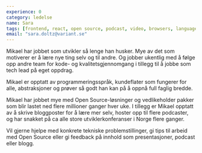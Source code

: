 ```yaml
---
experience: 0
category: ledelse
name: Sara
tags: [frontend, react, open source, podcast, video, browsers, languages]
email: "sara.doltz@variant.se"
---
```


Mikael har jobbet som utvikler så lenge han husker. Mye av det som motiverer er
å lære nye ting selv og til andre. Og jobber ukentlig med å følge opp andre team
for kode- og kvalitetsgjennomgang i tillegg til å jobbe som tech lead på eget
oppdrag.

Mikael er opptatt av programmeringsspråk, kundeflater som fungerer for alle,
abstraksjoner og prøver så godt han kan på å oppnå full faglig bredde.

Mikael har jobbet mye med Open Source-løsninger og vedlikeholder pakker som blir
lastet ned flere millioner ganger hver uke. I tillegg er Mikael opptatt av å
skrive bloggposter for å lære mer selv, hoster opp til flere podcaster, og har
snakket på ca alle store utviklerkonferanser i Norge flere ganger.

Vil gjerne hjelpe med konkrete tekniske problemstillinger, gi tips til arbeid
med Open Source eller gi feedback på innhold som presentasjoner, podcast eller
blogg.
